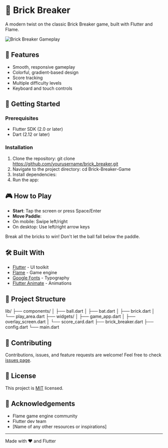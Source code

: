 # 🧱 Brick Breaker

A modern twist on the classic Brick Breaker game, built with Flutter and Flame.

![Brick Breaker Gameplay](gameplay.gif)

## 🌟 Features

- Smooth, responsive gameplay
- Colorful, gradient-based design
- Score tracking
- Multiple difficulty levels
- Keyboard and touch controls

## 🚀 Getting Started

### Prerequisites

- Flutter SDK (2.0 or later)
- Dart (2.12 or later)

### Installation

1. Clone the repository: git clone https://github.com/yourusername/brick_breaker.git
2. Navigate to the project directory: cd Brick-Breaker-Game
3. Install dependencies:
4. Run the app:


## 🎮 How to Play

- **Start**: Tap the screen or press Space/Enter
- **Move Paddle**: 
- On mobile: Swipe left/right
- On desktop: Use left/right arrow keys

Break all the bricks to win! Don't let the ball fall below the paddle.

## 🛠️ Built With

- [Flutter](https://flutter.dev/) - UI toolkit
- [Flame](https://flame-engine.org/) - Game engine
- [Google Fonts](https://pub.dev/packages/google_fonts) - Typography
- [Flutter Animate](https://pub.dev/packages/flutter_animate) - Animations

## 📐 Project Structure


lib/
├── components/
│   ├── ball.dart
│   ├── bat.dart
│   ├── brick.dart
│   └── play_area.dart
├── widgets/
│   ├── game_app.dart
│   ├── overlay_screen.dart
│   └── score_card.dart
├── brick_breaker.dart
├── config.dart
└── main.dart


## 🤝 Contributing

Contributions, issues, and feature requests are welcome! Feel free to check [issues page](https://github.com/yourusername/brick_breaker/issues).

## 📜 License

This project is [MIT](https://choosealicense.com/licenses/mit/) licensed.

## 👏 Acknowledgements

- Flame game engine community
- Flutter dev team
- [Name of any other resources or inspirations]

---

Made with ❤️ and Flutter


